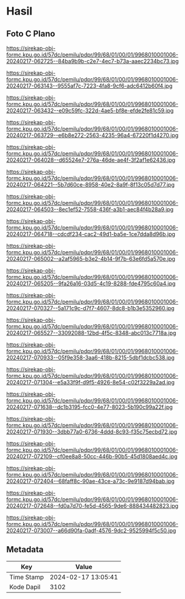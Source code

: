 # Hasil

## Foto C Plano

https://sirekap-obj-formc.kpu.go.id/57dc/pemilu/pdpr/99/68/01/00/01/9968010001006-20240217-062725--84ba9b9b-c2e7-4ec7-b73a-aaec2234bc73.jpg

https://sirekap-obj-formc.kpu.go.id/57dc/pemilu/pdpr/99/68/01/00/01/9968010001006-20240217-063143--9555af7c-7223-4fa8-9cf6-adc6412b60f4.jpg

https://sirekap-obj-formc.kpu.go.id/57dc/pemilu/pdpr/99/68/01/00/01/9968010001006-20240217-063432--e09c59fc-322d-4ae5-bf8e-efde2fe81c59.jpg

https://sirekap-obj-formc.kpu.go.id/57dc/pemilu/pdpr/99/68/01/00/01/9968010001006-20240217-063729--e6b8e272-2563-4235-96a4-67220f1d4270.jpg

https://sirekap-obj-formc.kpu.go.id/57dc/pemilu/pdpr/99/68/01/00/01/9968010001006-20240217-064028--d65524e7-276a-46de-ae4f-3f2af1e62436.jpg

https://sirekap-obj-formc.kpu.go.id/57dc/pemilu/pdpr/99/68/01/00/01/9968010001006-20240217-064221--5b7d60ce-8958-40e2-8a9f-8f13c05d7d77.jpg

https://sirekap-obj-formc.kpu.go.id/57dc/pemilu/pdpr/99/68/01/00/01/9968010001006-20240217-064503--8ec1ef52-7558-436f-a3b1-aec84f4b28a9.jpg

https://sirekap-obj-formc.kpu.go.id/57dc/pemilu/pdpr/99/68/01/00/01/9968010001006-20240217-064718--cdcdf234-cac2-49d1-ba5e-1ce7dda8d96b.jpg

https://sirekap-obj-formc.kpu.go.id/57dc/pemilu/pdpr/99/68/01/00/01/9968010001006-20240217-065002--a2af5965-b3e2-4b14-9f7b-63e6fd5a570e.jpg

https://sirekap-obj-formc.kpu.go.id/57dc/pemilu/pdpr/99/68/01/00/01/9968010001006-20240217-065205--9fa26a16-03d5-4c19-8288-fde4795c60a4.jpg

https://sirekap-obj-formc.kpu.go.id/57dc/pemilu/pdpr/99/68/01/00/01/9968010001006-20240217-070327--5a171c9c-d7f7-4607-8dc8-b1b3e5352960.jpg

https://sirekap-obj-formc.kpu.go.id/57dc/pemilu/pdpr/99/68/01/00/01/9968010001006-20240217-065527--33092088-12bd-4f5c-8348-abc013c7718a.jpg

https://sirekap-obj-formc.kpu.go.id/57dc/pemilu/pdpr/99/68/01/00/01/9968010001006-20240217-070933--05f9e358-3aa6-418b-8215-5dbf1dcbc538.jpg

https://sirekap-obj-formc.kpu.go.id/57dc/pemilu/pdpr/99/68/01/00/01/9968010001006-20240217-071304--e5a33f9f-d9f5-4926-8e54-c02f3229a2ad.jpg

https://sirekap-obj-formc.kpu.go.id/57dc/pemilu/pdpr/99/68/01/00/01/9968010001006-20240217-071638--dc1b3195-fcc0-4e77-8023-5b190c99a22f.jpg

https://sirekap-obj-formc.kpu.go.id/57dc/pemilu/pdpr/99/68/01/00/01/9968010001006-20240217-071930--3dbb77a0-6736-4ddd-8c93-f35c75ecbd72.jpg

https://sirekap-obj-formc.kpu.go.id/57dc/pemilu/pdpr/99/68/01/00/01/9968010001006-20240217-072109--cf0ee8a8-50cc-446b-90b5-45d1808aed4c.jpg

https://sirekap-obj-formc.kpu.go.id/57dc/pemilu/pdpr/99/68/01/00/01/9968010001006-20240217-072404--68faff8c-90ae-43ce-a73c-9e9187d94bab.jpg

https://sirekap-obj-formc.kpu.go.id/57dc/pemilu/pdpr/99/68/01/00/01/9968010001006-20240217-072648--fd0a7d70-fe5d-4565-9de6-888434482823.jpg

https://sirekap-obj-formc.kpu.go.id/57dc/pemilu/pdpr/99/68/01/00/01/9968010001006-20240217-073007--a66d90fa-0adf-4576-9dc2-9525994f5c50.jpg


## Metadata

| Key        | Value               |
| ---------- | ------------------- |
| Time Stamp | 2024-02-17 13:05:41 |
| Kode Dapil | 3102                |



